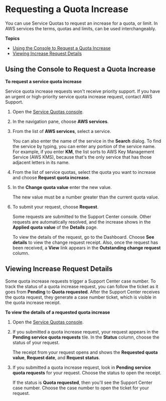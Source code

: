 # Requesting a Quota Increase<a name="request-increase"></a>

You can use Service Quotas to request an increase for a quota, or limit\. In AWS services the terms, quotas and limits, can be used interchangeably\.

**Topics**
+ [Using the Console to Request a Quota Increase](#first-concept-chapter)
+ [Viewing Increase Request Details](#view-request-status)

## Using the Console to Request a Quota Increase<a name="first-concept-chapter"></a>

**To request a service quota increase**

Service quota increase requests won't receive priority support\. If you have an urgent or high\-priority service quota increase request, contact AWS Support\.

1. Open the [Service Quotas console](https://console.aws.amazon.com/servicequotas/home?region=us-east-1#!/dashboard)\.

1. In the navigation pane, choose **AWS services**\.

1. From the list of **AWS services**, select a service\. 

   You can also enter the name of the service in the **Search** dialog\. To find the service by typing, you can enter any portion of the service name\. For example, if you enter **KM**, the list sorts to AWS Key Management Service \(AWS KMS\), because that's the only service that has those adjacent letters in its name\.

1. From the list of service quotas, select the quota you want to increase and choose **Request quota increase**\. 

1. In the **Change quota value** enter the new value\.

   The new value must be a number greater than the current quota value\.

1. To submit your request, choose **Request**\.

   Some requests are submitted to the Support Center console\. Other requests are automatically resolved, and the increase shows in the **Applied quota value** of the **Details** page\. 

   To view the details of the request, go to the Dashboard\. Choose **See details** to view the change request receipt\. Also, once the request has been received, a **View** link appears in the **Outstanding change request** column\.

## Viewing Increase Request Details<a name="view-request-status"></a>

Some quota increase requests trigger a Support Center case number\. To track the status of a quota increase request, you can follow the ticket as it goes from **Pending** to **Quota requested**\. After the Support Center receives the quota request, they generate a case number ticket, which is visible in the quota increase receipt\. 

**To view the details of a requested quota increase**

1. Open the [Service Quotas console](https://console.aws.amazon.com/servicequotas/home?region=us-east-1#!/dashboard)\.

1. If you submitted a quota increase request, your request appears in the **Pending service quota requests** tile\. In the **Status** column, choose the status of your request\.

   The receipt from your request opens and shows the **Requested quota value**, **Request date**, and **Request status**\.

1. If you submitted a quota increase request, look in **Pending service quota requests** for your request\. Choose the status to open the receipt\.

   If the status is **Quota requested**, then you'll see the Support Center case number\. Choose the case number to open the ticket for your request\.